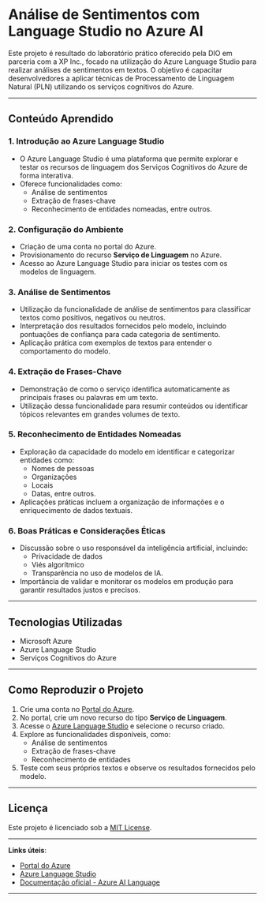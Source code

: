 #  Análise de Sentimentos com Language Studio no Azure AI

Este projeto é resultado do laboratório prático oferecido pela DIO em parceria com a XP Inc., focado na utilização do Azure Language Studio para realizar análises de sentimentos em textos. O objetivo é capacitar desenvolvedores a aplicar técnicas de Processamento de Linguagem Natural (PLN) utilizando os serviços cognitivos do Azure.

---

## Conteúdo Aprendido

### 1. Introdução ao Azure Language Studio

- O Azure Language Studio é uma plataforma que permite explorar e testar os recursos de linguagem dos Serviços Cognitivos do Azure de forma interativa.
- Oferece funcionalidades como:
  - Análise de sentimentos
  - Extração de frases-chave
  - Reconhecimento de entidades nomeadas, entre outros.

### 2. Configuração do Ambiente

- Criação de uma conta no portal do Azure.
- Provisionamento do recurso **Serviço de Linguagem** no Azure.
- Acesso ao Azure Language Studio para iniciar os testes com os modelos de linguagem.

### 3. Análise de Sentimentos

- Utilização da funcionalidade de análise de sentimentos para classificar textos como positivos, negativos ou neutros.
- Interpretação dos resultados fornecidos pelo modelo, incluindo pontuações de confiança para cada categoria de sentimento.
- Aplicação prática com exemplos de textos para entender o comportamento do modelo.

### 4. Extração de Frases-Chave

- Demonstração de como o serviço identifica automaticamente as principais frases ou palavras em um texto.
- Utilização dessa funcionalidade para resumir conteúdos ou identificar tópicos relevantes em grandes volumes de texto.

### 5. Reconhecimento de Entidades Nomeadas

- Exploração da capacidade do modelo em identificar e categorizar entidades como:
  - Nomes de pessoas
  - Organizações
  - Locais
  - Datas, entre outros.
- Aplicações práticas incluem a organização de informações e o enriquecimento de dados textuais.

### 6. Boas Práticas e Considerações Éticas

- Discussão sobre o uso responsável da inteligência artificial, incluindo:
  - Privacidade de dados
  - Viés algorítmico
  - Transparência no uso de modelos de IA.
- Importância de validar e monitorar os modelos em produção para garantir resultados justos e precisos.

---

##  Tecnologias Utilizadas

- Microsoft Azure
- Azure Language Studio
- Serviços Cognitivos do Azure

---

##  Como Reproduzir o Projeto

1. Crie uma conta no [Portal do Azure](https://portal.azure.com/).
2. No portal, crie um novo recurso do tipo **Serviço de Linguagem**.
3. Acesse o [Azure Language Studio](https://language.azure.com/) e selecione o recurso criado.
4. Explore as funcionalidades disponíveis, como:
   - Análise de sentimentos
   - Extração de frases-chave
   - Reconhecimento de entidades
5. Teste com seus próprios textos e observe os resultados fornecidos pelo modelo.

---

##  Licença

Este projeto é licenciado sob a [MIT License](LICENSE).

---

**Links úteis**:

- [Portal do Azure](https://portal.azure.com/)
- [Azure Language Studio](https://language.azure.com/)
- [Documentação oficial - Azure AI Language](https://learn.microsoft.com/en-us/azure/ai-services/language-service/)

---

